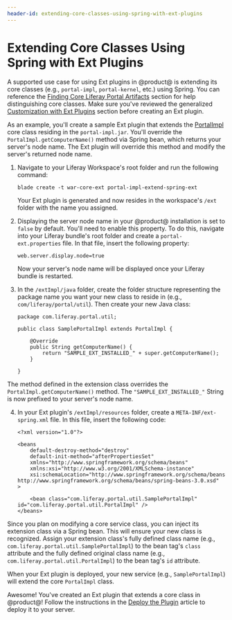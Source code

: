 ```yaml
---
header-id: extending-core-classes-using-spring-with-ext-plugins
---
```


# Extending Core Classes Using Spring with Ext Plugins

A supported use case for using Ext plugins in @product@ is extending its core
classes (e.g., `portal-impl`, `portal-kernel`, etc.) using Spring. You can
reference the
[Finding Core Liferay Portal Artifacts](/docs/7-1/tutorials/-/knowledge_base/t/configuring-dependencies#finding-core-liferay-portal-artifacts)
section for help distinguishing core classes. Make sure you've reviewed the
generalized
[Customization with Ext Plugins](/docs/7-1/reference/-/knowledge_base/r/customizing-core-functionality-with-ext)
section before creating an Ext plugin.

As an example, you'll create a sample Ext plugin that extends the
[PortalImpl](https://docs.liferay.com/ce/portal/7.1-latest/javadocs/portal-impl/com/liferay/portal/util/PortalImpl.html)
core class residing in the `portal-impl.jar`. You'll override the
`PortalImpl.getComputerName()` method via Spring bean, which returns your
server's node name. The Ext plugin will override this method and modify the
server's returned node name.

1.  Navigate to your Liferay Workspace's root folder and run the following
    command:

        blade create -t war-core-ext portal-impl-extend-spring-ext

    Your Ext plugin is generated and now resides in the workspace's `/ext`
    folder with the name you assigned.

2.  Displaying the server node name in your @product@ installation is set to
    `false` by default. You'll need to enable this property. To do this,
    navigate into your Liferay bundle's root folder and create a
    `portal-ext.properties` file. In that file, insert the following property:

        web.server.display.node=true

    Now your server's node name will be displayed once your Liferay bundle is
    restarted.

3.  In the `/extImpl/java` folder, create the folder structure representing the
    package name you want your new class to reside in (e.g.,
    `com/liferay/portal/util`). Then create your new Java class:

        package com.liferay.portal.util;

        public class SamplePortalImpl extends PortalImpl {

            @Override
            public String getComputerName() {
                return "SAMPLE_EXT_INSTALLED_" + super.getComputerName();
            }

        }

The method defined in the extension class overrides the
`PortalImpl.getComputerName()` method. The `"SAMPLE_EXT_INSTALLED_"` String is
now prefixed to your server's node name.

4.  In your Ext plugin's `/extImpl/resources` folder, create a
    `META-INF/ext-spring.xml` file. In this file, insert the following code:

        <?xml version="1.0"?>

        <beans
            default-destroy-method="destroy"
            default-init-method="afterPropertiesSet"
            xmlns="http://www.springframework.org/schema/beans"
            xmlns:xsi="http://www.w3.org/2001/XMLSchema-instance"
            xsi:schemaLocation="http://www.springframework.org/schema/beans http://www.springframework.org/schema/beans/spring-beans-3.0.xsd"
        >

            <bean class="com.liferay.portal.util.SamplePortalImpl" id="com.liferay.portal.util.PortalImpl" />
        </beans>

Since you plan on modifying a core service class, you can inject its extension
class via a Spring bean. This will ensure your new class is recognized. Assign
your extension class's fully defined class name (e.g.,
`com.liferay.portal.util.SamplePortalImpl`) to the bean tag's `class` attribute
and the fully defined original class name (e.g.,
`com.liferay.portal.util.PortalImpl`) to the bean tag's `id` attribute.

When your Ext plugin is deployed, your new service (e.g., `SamplePortalImpl`)
will extend the core `PortalImpl` class.

Awesome! You've created an Ext plugin that extends a core class in @product@!
Follow the instructions in the
[Deploy the Plugin](/docs/7-1/reference/-/knowledge_base/r/deploying-an-ext-plugin)
article to deploy it to your server.

